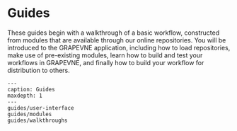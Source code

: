 # Guides

These guides begin with a walkthrough of a basic workflow, constructed
from modules that are available through our online repositories. You will be
introduced to the GRAPEVNE application, including how to load repositories,
make use of pre-existing modules, learn how to build and test your workflows in
GRAPEVNE, and finally how to build your workflow for distribution to others.

<!-- guides-toctree-start -->
```{toctree}
---
caption: Guides
maxdepth: 1
---
guides/user-interface
guides/modules
guides/walkthroughs
```
<!-- guides-toctree-end -->
